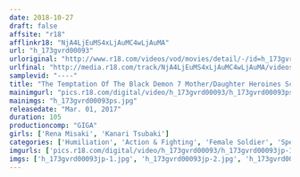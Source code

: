```yaml
---
date: 2018-10-27
draft: false
affsite: "r18"
afflinkr18: "NjA4LjEuMS4xLjAuMC4wLjAuMA"
url: "h_173gvrd00093"
urloriginal: "http://www.r18.com/videos/vod/movies/detail/-/id=h_173gvrd00093"
urlfinal: "http://media.r18.com/track/NjA4LjEuMS4xLjAuMC4wLjAuMA/videos/vod/movies/detail/-/id=h_173gvrd00093"
samplevid: "----"
title: "The Temptation Of The Black Demon 7 Mother/Daughter Heroines Scientific Division Bird Fighters"
mainimgurl: "pics.r18.com/digital/video/h_173gvrd00093/h_173gvrd00093ps.jpg"
mainimgs: "h_173gvrd00093ps.jpg"
releasedate: "Mar. 01, 2017"
duration: 105
productioncomp: "GIGA"
girls: ['Rena Misaki', 'Kanari Tsubaki']
categories: ['Humiliation', 'Action & Fighting', 'Female Soldier', 'Special Effects']
imgurls: ['pics.r18.com/digital/video/h_173gvrd00093/h_173gvrd00093jp-1.jpg', 'pics.r18.com/digital/video/h_173gvrd00093/h_173gvrd00093jp-2.jpg', 'pics.r18.com/digital/video/h_173gvrd00093/h_173gvrd00093jp-3.jpg', 'pics.r18.com/digital/video/h_173gvrd00093/h_173gvrd00093jp-4.jpg', 'pics.r18.com/digital/video/h_173gvrd00093/h_173gvrd00093jp-5.jpg', 'pics.r18.com/digital/video/h_173gvrd00093/h_173gvrd00093jp-6.jpg', 'pics.r18.com/digital/video/h_173gvrd00093/h_173gvrd00093jp-7.jpg', 'pics.r18.com/digital/video/h_173gvrd00093/h_173gvrd00093jp-8.jpg', 'pics.r18.com/digital/video/h_173gvrd00093/h_173gvrd00093jp-9.jpg', 'pics.r18.com/digital/video/h_173gvrd00093/h_173gvrd00093jp-10.jpg', 'pics.r18.com/digital/video/h_173gvrd00093/h_173gvrd00093jp-11.jpg', 'pics.r18.com/digital/video/h_173gvrd00093/h_173gvrd00093jp-12.jpg', 'pics.r18.com/digital/video/h_173gvrd00093/h_173gvrd00093jp-13.jpg', 'pics.r18.com/digital/video/h_173gvrd00093/h_173gvrd00093jp-14.jpg', 'pics.r18.com/digital/video/h_173gvrd00093/h_173gvrd00093jp-15.jpg', 'pics.r18.com/digital/video/h_173gvrd00093/h_173gvrd00093jp-16.jpg', 'pics.r18.com/digital/video/h_173gvrd00093/h_173gvrd00093jp-17.jpg', 'pics.r18.com/digital/video/h_173gvrd00093/h_173gvrd00093jp-18.jpg', 'pics.r18.com/digital/video/h_173gvrd00093/h_173gvrd00093jp-19.jpg', 'pics.r18.com/digital/video/h_173gvrd00093/h_173gvrd00093jp-20.jpg']
imgs: ['h_173gvrd00093jp-1.jpg', 'h_173gvrd00093jp-2.jpg', 'h_173gvrd00093jp-3.jpg', 'h_173gvrd00093jp-4.jpg', 'h_173gvrd00093jp-5.jpg', 'h_173gvrd00093jp-6.jpg', 'h_173gvrd00093jp-7.jpg', 'h_173gvrd00093jp-8.jpg', 'h_173gvrd00093jp-9.jpg', 'h_173gvrd00093jp-10.jpg', 'h_173gvrd00093jp-11.jpg', 'h_173gvrd00093jp-12.jpg', 'h_173gvrd00093jp-13.jpg', 'h_173gvrd00093jp-14.jpg', 'h_173gvrd00093jp-15.jpg', 'h_173gvrd00093jp-16.jpg', 'h_173gvrd00093jp-17.jpg', 'h_173gvrd00093jp-18.jpg', 'h_173gvrd00093jp-19.jpg', 'h_173gvrd00093jp-20.jpg']
---
```

